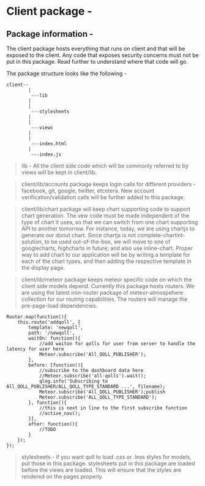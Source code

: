 Client package -
=================

Package information - 
----------------------

The client package hosts everything that runs on client and that will be exposed to the client. Any code that exposes security concerns must not be put in this package. Read further to understand where that code will go.

The package structure looks like the following - 
```
client--
		|
		 ---lib
		|
		|
		 ---stylesheets
		|
		|
		 ---views
		|
		|
		 ---index.html
		|
		 ---index.js
```

> lib - All the client side code which will be commonly referred to by views will be kept in client/lib. 

> client/lib/accounts package keeps login calls for different providers - facebook, git, google, twitter, etcetera. New account verification/validation calls will be further added to this package. 

> client/lib/chart package will keep chart supporting code to support chart generation. The vew code must be made independent of the type of chart it uses, so that we can switch from one chart supporting API to another tomorrow. For instance, today, we are using chartjs to generate our donut chart. Since chartjs is not complete-chartint-solution, to be used out-of-the-box, we will move to one of googlecharts, highcharts in future; and also use inline-chart. Proper way to add chart to our application will be by writing a template for each of the chart types, and then adding the respective template in the display page.

> client/lib/meteor package keeps meteor specific code on which the client side models depend. Currently this package hosts routers. We are using the latest iron-router package of meteor-atmospehere collection for our routing capabilities. The routers will manage the pre-page-load dependencies.

	Router.map(function(){
		this.route('addqoll', {
			template: 'newqoll',
			path: '/newqoll',
			waitOn: function(){
				//add waiton for qolls for user from server to handle the latency for user here
				Meteor.subscribe('All_QOLL_PUBLISHER');
			},
			before: [function(){
				//subscribe to the dashboard data here
				//Meteor.subscribe('all-qolls').wait();
				qlog.info('Subscribing to All_QOLL_PUBLISHER/ALL_QOLL_TYPE_STANDARD ...', filename);
				Meteor.subscribe('All_QOLL_PUBLISHER');publish
				Meteor.subscribe('ALL_QOLL_TYPE_STANDARD');
			}, function(){
				//this is next in line to the first subscribe function
				//active_nav();
			}],
			after: function(){
				//TODO
			}
		});
	});

> stylesheets - if you want qoll to load .css or .less styles for models, put those in this package. stylesheets put in this package are loaded before the views are loaded. This will ensure that the styles are rendered on the pages properly.